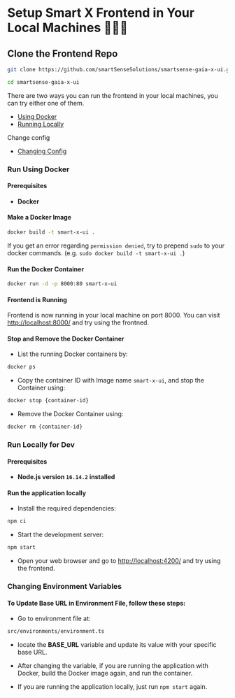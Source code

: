 # Setup Smart X Frontend in Your Local Machines 🧑🏻‍💻

## Clone the Frontend Repo

```sh
git clone https://github.com/smartSenseSolutions/smartsense-gaia-x-ui.git
```

```sh
cd smartsense-gaia-x-ui
```

There are two ways you can run the frontend in your local machines, you can try either one of them.

-   [Using Docker](#run-using-doceker)
-   [Running Locally](#run-locally-for-dev)

Change config

-   [Changing Config](#changing-environment-variables)

### Run Using Docker

#### Prerequisites

-   **Docker**

#### Make a Docker Image

```sh
docker build -t smart-x-ui .
```

If you get an error regarding `permission denied`, try to prepend `sudo` to your docker commands. (e.g. `sudo docker build -t smart-x-ui .`)

#### Run the Docker Container

```sh
docker run -d -p 8000:80 smart-x-ui
```

#### Frontend is Running

Frontend is now running in your local machine on port 8000. You can visit [http://localhost:8000/](http://localhost:8000/) and try using the frontned.

#### Stop and Remove the Docker Container

-   List the running Docker containers by:

```sh
docker ps
```

-   Copy the container ID with Image name `smart-x-ui`, and stop the Container using:

```sh
docker stop {container-id}
```

-   Remove the Docker Container using:

```sh
docker rm {container-id}
```

### Run Locally for Dev

#### Prerequisites

-   **Node.js version `16.14.2` installed**

#### Run the application locally

-   Install the required dependencies:

```bash
npm ci
```

-   Start the development server:

```bash
npm start
```

-   Open your web browser and go to [http://localhost:4200/](http://localhost:4200/) and try using the frontend.

### Changing Environment Variables

#### To Update Base URL in Environment File, follow these steps:

-   Go to environment file at:

```bash
src/environments/environment.ts
```

-   locate the **BASE_URL** variable and update its value with your specific base URL.

-   After changing the variable, if you are running the application with Docker, build the Docker image again, and run the container.

-   If you are running the application locally, just run `npm start` again.
